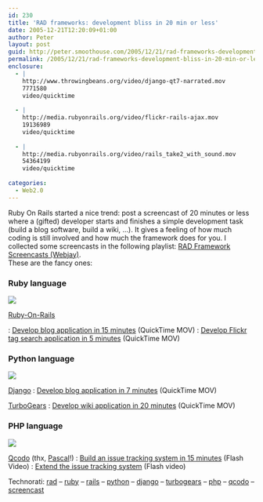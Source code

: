 ```yaml
---
id: 230
title: 'RAD frameworks: development bliss in 20 min or less'
date: 2005-12-21T12:20:09+01:00
author: Peter
layout: post
guid: http://peter.smoothouse.com/2005/12/21/rad-frameworks-development-bliss-in-20-min-or-less/
permalink: /2005/12/21/rad-frameworks-development-bliss-in-20-min-or-less/
enclosure:
  - |
    http://www.throwingbeans.org/video/django-qt7-narrated.mov
    7771580
    video/quicktime
    
  - |
    http://media.rubyonrails.org/video/flickr-rails-ajax.mov
    19136989
    video/quicktime
    
  - |
    http://media.rubyonrails.org/video/rails_take2_with_sound.mov
    54364199
    video/quicktime
    
categories:
  - Web2.0
---
```

Ruby On Rails started a nice trend: post a screencast of 20 minutes or less where a (gifted) developer starts and finishes a simple development task (build a blog software, build a wiki, &#8230;). It gives a feeling of how much coding is still involved and how much the framework does for you. I collected some screencasts in the following playlist: [RAD Framework Screencasts (Webjay)](http://webjay.org/by/pforret/radframeworksscreencasts).  
These are the fancy ones:

### Ruby language

<img src="http://static.flickr.com/37/75879992_fa890a9a07.jpg" border="0" /> 

[Ruby-On-Rails](http://www.rubyonrails.org/)</p> 
:   [Develop blog application in 15 minutes](http://media.rubyonrails.org/video/rails_take2_with_sound.mov) (QuickTime MOV)
:   [Develop Flickr tag search application in 5 minutes](http://media.rubyonrails.org/video/flickr-rails-ajax.mov) (QuickTime MOV)</dl> 

### Python language

<img src="http://static.flickr.com/36/75879993_8913f7a59c.jpg" border="0" /> 

[Django](http://www.djangoproject.com/)
:   [Develop blog application in 7 minutes](http://www.throwingbeans.org/video/django-qt7-narrated.mov) (QuickTime MOV)

[TurboGears](http://www.turbogears.org/)
:   [Develop wiki application in 20 minutes](http://www.turbogears.com/docs/wiki20/20MinuteWiki.mov) (QuickTime MOV)

### PHP language

<img src="http://static.flickr.com/6/76017265_7d7a55505a.jpg" border="0" /> 

[Qcodo](http://www.qcodo.com) (thx, [Pascal](http://pascal.vanhecke.info/)!)
:   [Build an issue tracking system in 15 minutes](http://www.qcodo.com/view.php/demo_1_live) (Flash Video)
:   [Extend the issue tracking system](http://www.qcodo.com/demos/demo_part_2) (Flash video)

Technorati: <a href="http://technorati.com/tag/rad" rel="tag">rad</a> &#8211; <a href="http://technorati.com/tag/ruby" rel="tag">ruby</a> &#8211; <a href="http://technorati.com/tag/rails" rel="tag">rails</a> &#8211; <a href="http://technorati.com/tag/python" rel="tag">python</a> &#8211; <a href="http://technorati.com/tag/django" rel="tag">django</a> &#8211; <a href="http://technorati.com/tag/turbogears" rel="tag">turbogears</a> &#8211; <a href="http://technorati.com/tag/php" rel="tag">php</a> &#8211; <a href="http://technorati.com/tag/qcodo" rel="tag">qcodo</a> &#8211; <a href="http://technorati.com/tag/screencast" rel="tag">screencast</a>